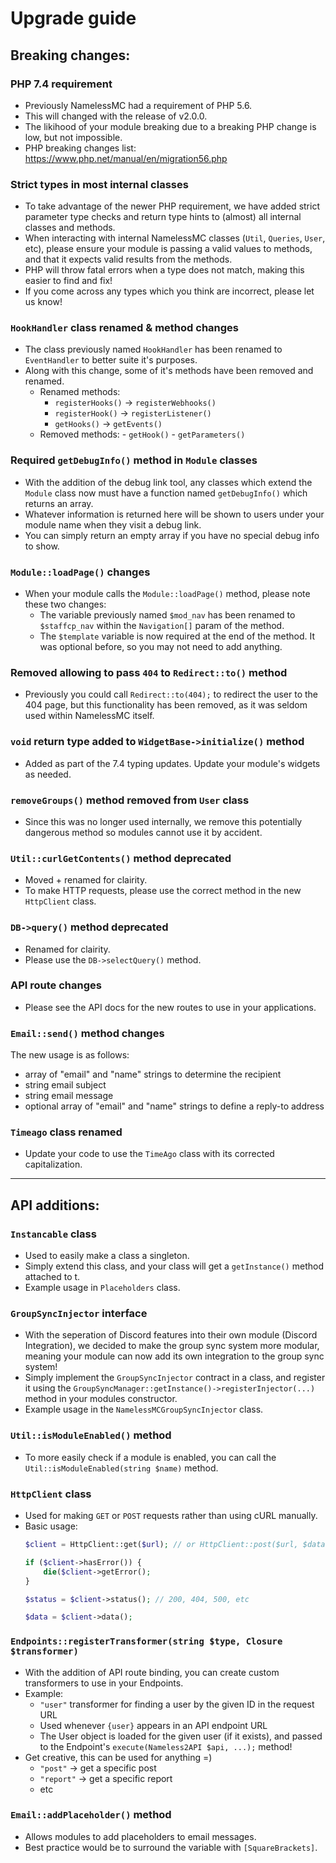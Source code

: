 # Upgrade guide

## Breaking changes:

### PHP 7.4 requirement
- Previously NamelessMC had a requirement of PHP 5.6.
- This will changed with the release of v2.0.0.
- The likihood of your module breaking due to a breaking PHP change is low, but not impossible.
- PHP breaking changes list: https://www.php.net/manual/en/migration56.php

### Strict types in most internal classes
- To take advantage of the newer PHP requirement, we have added strict parameter type checks and return type hints to (almost) all internal classes and methods.
- When interacting with internal NamelessMC classes (`Util`, `Queries`, `User`, etc), please ensure your module is passing a valid values to methods, and that it expects valid results from the methods.
- PHP will throw fatal errors when a type does not match, making this easier to find and fix!
- If you come across any types which you think are incorrect, please let us know!

### `HookHandler` class renamed & method changes
- The class previously named `HookHandler` has been renamed to `EventHandler` to better suite it's purposes.
- Along with this change, some of it's methods have been removed and renamed.
	- Renamed methods:
      - `registerHooks()` -> `registerWebhooks()`
      - `registerHook()` -> `registerListener()`
      - `getHooks()` -> `getEvents()`
  - Removed methods:
  		- `getHook()`
  		- `getParameters()`
  	

### Required `getDebugInfo()` method in `Module` classes
- With the addition of the debug link tool, any classes which extend the `Module` class now must have a function named `getDebugInfo()` which returns an array.
- Whatever information is returned here will be shown to users under your module name when they visit a debug link.
- You can simply return an empty array if you have no special debug info to show.

### `Module::loadPage()` changes
- When your module calls the `Module::loadPage()` method, please note these two changes:
	- The variable previously named `$mod_nav` has been renamed to `$staffcp_nav` within the `Navigation[]` param of the method.
 	- The `$template` variable is now required at the end of the method. It was optional before, so you may not need to add anything.

### Removed allowing to pass `404` to `Redirect::to()` method
- Previously you could call `Redirect::to(404);` to redirect the user to the 404 page, but this functionality has been removed, as it was seldom  used within NamelessMC itself.

### `void` return type added to `WidgetBase->initialize()` method
- Added as part of the 7.4 typing updates. Update your module's widgets as needed.

### `removeGroups()` method removed from `User` class
- Since this was no longer used internally, we remove this potentially dangerous method so modules cannot use it by accident.

### `Util::curlGetContents()` method deprecated
- Moved + renamed for clairity.
- To make HTTP requests, please use the correct method in the new `HttpClient` class.

### `DB->query()` method deprecated
- Renamed for clairity.
- Please use the `DB->selectQuery()` method.

### API route changes
- Please see the API docs for the new routes to use in your applications.

### `Email::send()` method changes
The new usage is as follows:
- array of "email" and "name" strings to determine the recipient
- string email subject
- string email message
- optional array of "email" and "name" strings to define a reply-to address

### `Timeago` class renamed
- Update your code to use the `TimeAgo` class with its corrected capitalization.


---
## API additions:

### `Instancable` class
- Used to easily make a class a singleton.
- Simply extend this class, and your class will get a `getInstance()` method attached to t.
- Example usage in `Placeholders` class.

### `GroupSyncInjector` interface
- With the seperation of Discord features into their own module (Discord Integration), we decided to make the group sync system more modular, meaning your module can now add its own integration to the group sync system!
- Simply implement the `GroupSyncInjector` contract in a class, and register it using the `GroupSyncManager::getInstance()->registerInjector(...)` method in your modules constructor.
- Example usage in the `NamelessMCGroupSyncInjector` class.

### `Util::isModuleEnabled()` method
- To more easily check if a module is enabled, you can call the `Util::isModuleEnabled(string $name)` method.

### `HttpClient` class
- Used for making `GET` or `POST` requests rather than using cURL manually.
- Basic usage:
	```php
  $client = HttpClient::get($url); // or HttpClient::post($url, $data)
  
  if ($client->hasError()) {
  		die($client->getError();
  }
  
  $status = $client->status(); // 200, 404, 500, etc
  
  $data = $client->data();
  ```
 
### `Endpoints::registerTransformer(string $type, Closure $transformer)`
- With the addition of API route binding, you can create custom transformers to use in your Endpoints.
- Example:
	- `"user"` transformer for finding a user by the given ID in the request URL
  	- Used whenever `{user}` appears in an API endpoint URL
    - The User object is loaded for the given user (if it exists), and passed to the Endpoint's `execute(Nameless2API $api, ...);` method!
- Get creative, this can be used for anything =)
	- `"post"` -> get a specific post
  - `"report"` -> get a specific report
  - etc
  
### `Email::addPlaceholder()` method
- Allows modules to add placeholders to email messages.
- Best practice would be to surround the variable with `[SquareBrackets]`.
